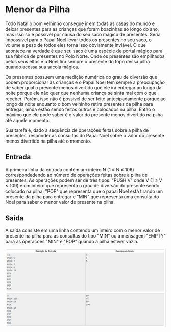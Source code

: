 # Menor da Pilha
Todo Natal o bom velhinho consegue ir em todas as casas do mundo e deixar presentes para as crianças que foram boazinhas ao longo do ano, mas isso só é possível por causa do seu saco mágico de presentes. Seria impossível para o Papai Noel levar todos os presentes no seu saco, o volume e peso de todos eles torna isso obviamente inviável. O que acontece na verdade é que seu saco é uma espécie de portal mágico para sua fábrica de presentes no Polo Norte. Onde os presentes são empilhados pelos seus elfos e o Noel tira sempre o presente do topo dessa pilha quando acessa sua sacola mágica.

Os presentes possuem uma medição numérica do grau de diversão que podem proporcionar às crianças e o Papai Noel tem sempre a preocupação de saber qual o presente menos divertido que ele irá entregar ao longo da noite porque ele não quer que nenhuma criança se sinta mal com o que receber. Porém, isso não é possível de ser feito antecipadamente porque ao longo da noite enquanto o bom velhinho retira presentes da pilha para entregar, ainda estão sendo feitos outros e colocados na pilha. Então o máximo que ele pode saber é o valor do presente menos divertido na pilha até aquele momento.

Sua tarefa é, dado a sequência de operações feitas sobre a pilha de presentes, responder as consultas do Papai Noel sobre o valor do presente menos divertido na pilha até o momento.

## Entrada
A primeira linha da entrada contém um inteiro N (1 ≤ N ≤ 106) correspondedendo ao número de operações feitas sobre a pilha de presentes. As operações podem ser de três tipos: "PUSH V" onde V (1 ≤ V ≤ 109) é um inteiro que representa o grau de diversão do presente sendo colocado na pilha; "POP" que representa que o papai Noel está tirando um presente da pilha para entregar e "MIN" que representa uma consulta do Noel para saber o menor valor de presente na pilha.

## Saída
A saída consiste em uma linha contendo um inteiro com o menor valor de presente na pilha para as consultas do tipo "MIN" ou a mensagem "EMPTY" para as operações "MIN" e "POP" quando a pilha estiver vazia.

![Alt text](image.png)
